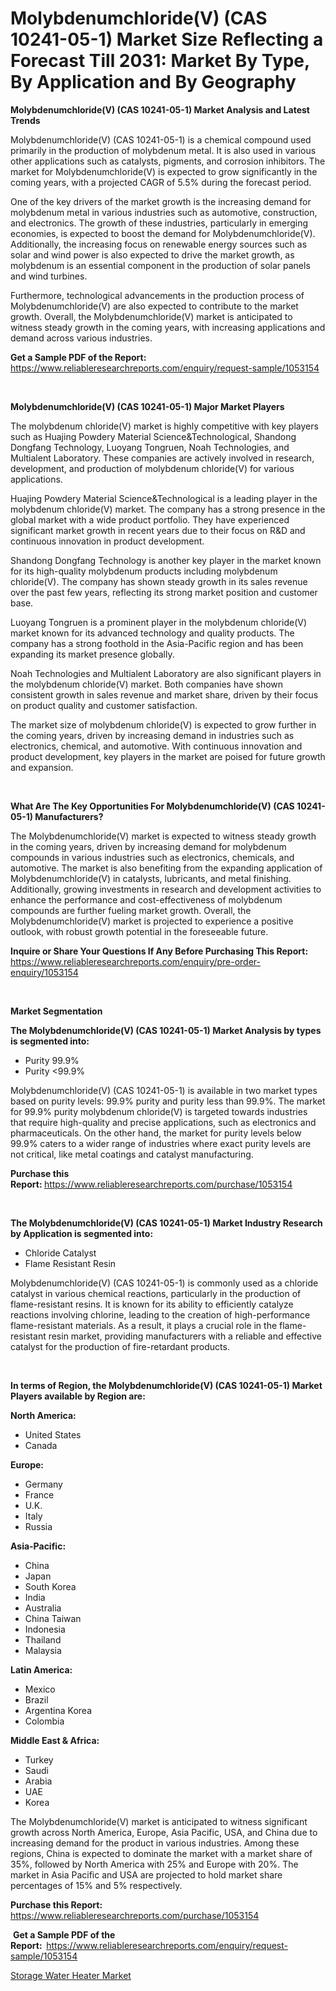 <p><h1>Molybdenumchloride(V) (CAS 10241-05-1) Market Size Reflecting a Forecast Till 2031: Market By Type, By Application and By Geography</h1></p><p><strong>Molybdenumchloride(V) (CAS 10241-05-1) Market Analysis and Latest Trends</strong></p>
<p><p>Molybdenumchloride(V) (CAS 10241-05-1) is a chemical compound used primarily in the production of molybdenum metal. It is also used in various other applications such as catalysts, pigments, and corrosion inhibitors. The market for Molybdenumchloride(V) is expected to grow significantly in the coming years, with a projected CAGR of 5.5% during the forecast period.</p><p>One of the key drivers of the market growth is the increasing demand for molybdenum metal in various industries such as automotive, construction, and electronics. The growth of these industries, particularly in emerging economies, is expected to boost the demand for Molybdenumchloride(V). Additionally, the increasing focus on renewable energy sources such as solar and wind power is also expected to drive the market growth, as molybdenum is an essential component in the production of solar panels and wind turbines.</p><p>Furthermore, technological advancements in the production process of Molybdenumchloride(V) are also expected to contribute to the market growth. Overall, the Molybdenumchloride(V) market is anticipated to witness steady growth in the coming years, with increasing applications and demand across various industries.</p></p>
<p><strong>Get a Sample PDF of the Report:&nbsp;</strong> <a href="https://www.reliableresearchreports.com/enquiry/request-sample/1053154">https://www.reliableresearchreports.com/enquiry/request-sample/1053154</a></p>
<p>&nbsp;</p>
<p><strong>Molybdenumchloride(V) (CAS 10241-05-1) Major Market Players</strong></p>
<p><p>The molybdenum chloride(V) market is highly competitive with key players such as Huajing Powdery Material Science&Technological, Shandong Dongfang Technology, Luoyang Tongruen, Noah Technologies, and Multialent Laboratory. These companies are actively involved in research, development, and production of molybdenum chloride(V) for various applications.</p><p>Huajing Powdery Material Science&Technological is a leading player in the molybdenum chloride(V) market. The company has a strong presence in the global market with a wide product portfolio. They have experienced significant market growth in recent years due to their focus on R&D and continuous innovation in product development.</p><p>Shandong Dongfang Technology is another key player in the market known for its high-quality molybdenum products including molybdenum chloride(V). The company has shown steady growth in its sales revenue over the past few years, reflecting its strong market position and customer base.</p><p>Luoyang Tongruen is a prominent player in the molybdenum chloride(V) market known for its advanced technology and quality products. The company has a strong foothold in the Asia-Pacific region and has been expanding its market presence globally.</p><p>Noah Technologies and Multialent Laboratory are also significant players in the molybdenum chloride(V) market. Both companies have shown consistent growth in sales revenue and market share, driven by their focus on product quality and customer satisfaction.</p><p>The market size of molybdenum chloride(V) is expected to grow further in the coming years, driven by increasing demand in industries such as electronics, chemical, and automotive. With continuous innovation and product development, key players in the market are poised for future growth and expansion.</p></p>
<p>&nbsp;</p>
<p><strong>What Are The Key Opportunities For Molybdenumchloride(V) (CAS 10241-05-1) Manufacturers?</strong></p>
<p><p>The Molybdenumchloride(V) market is expected to witness steady growth in the coming years, driven by increasing demand for molybdenum compounds in various industries such as electronics, chemicals, and automotive. The market is also benefiting from the expanding application of Molybdenumchloride(V) in catalysts, lubricants, and metal finishing. Additionally, growing investments in research and development activities to enhance the performance and cost-effectiveness of molybdenum compounds are further fueling market growth. Overall, the Molybdenumchloride(V) market is projected to experience a positive outlook, with robust growth potential in the foreseeable future.</p></p>
<p><strong>Inquire or Share Your Questions If Any Before Purchasing This Report:</strong> <a href="https://www.reliableresearchreports.com/enquiry/pre-order-enquiry/1053154">https://www.reliableresearchreports.com/enquiry/pre-order-enquiry/1053154</a></p>
<p>&nbsp;</p>
<p><strong>Market Segmentation</strong></p>
<p><strong>The Molybdenumchloride(V) (CAS 10241-05-1) Market Analysis by types is segmented into:</strong></p>
<p><ul><li>Purity 99.9%</li><li>Purity <99.9%</li></ul></p>
<p><p>Molybdenumchloride(V) (CAS 10241-05-1) is available in two market types based on purity levels: 99.9% purity and purity less than 99.9%. The market for 99.9% purity molybdenum chloride(V) is targeted towards industries that require high-quality and precise applications, such as electronics and pharmaceuticals. On the other hand, the market for purity levels below 99.9% caters to a wider range of industries where exact purity levels are not critical, like metal coatings and catalyst manufacturing.</p></p>
<p><strong>Purchase this Report:&nbsp;</strong><a href="https://www.reliableresearchreports.com/purchase/1053154">https://www.reliableresearchreports.com/purchase/1053154</a></p>
<p>&nbsp;</p>
<p><strong>The Molybdenumchloride(V) (CAS 10241-05-1) Market Industry Research by Application is segmented into:</strong></p>
<p><ul><li>Chloride Catalyst</li><li>Flame Resistant Resin</li></ul></p>
<p><p>Molybdenumchloride(V) (CAS 10241-05-1) is commonly used as a chloride catalyst in various chemical reactions, particularly in the production of flame-resistant resins. It is known for its ability to efficiently catalyze reactions involving chlorine, leading to the creation of high-performance flame-resistant materials. As a result, it plays a crucial role in the flame-resistant resin market, providing manufacturers with a reliable and effective catalyst for the production of fire-retardant products.</p></p>
<p>&nbsp;</p>
<p><strong>In terms of Region, the Molybdenumchloride(V) (CAS 10241-05-1) Market Players available by Region are:</strong></p>
<p>
    <p> <strong> North America: </strong>
        <ul>
            <li>United States</li>
            <li>Canada</li>
        </ul>
        </p> 
    <p> <strong> Europe: </strong>
        <ul>
            <li>Germany</li>
            <li>France</li>
            <li>U.K.</li>
            <li>Italy</li>
            <li>Russia</li>
        </ul>
        </p> 
    <p> <strong> Asia-Pacific: </strong>
        <ul>
            <li>China</li>
            <li>Japan</li>
            <li>South Korea</li>
            <li>India</li>
            <li>Australia</li>
            <li>China Taiwan</li>
            <li>Indonesia</li>
            <li>Thailand</li>
            <li>Malaysia</li>
        </ul>
        </p> 
    <p> <strong> Latin America: </strong>
        <ul>
            <li>Mexico</li>
            <li>Brazil</li>
            <li>Argentina Korea</li>
            <li>Colombia</li>
        </ul>
        </p> 
    <p> <strong> Middle East & Africa: </strong>
        <ul>
            <li>Turkey</li>
            <li>Saudi</li>
            <li>Arabia</li>
            <li>UAE</li>
            <li>Korea</li>
        </ul>
    </p>
    </p>
<p><p>The Molybdenumchloride(V) market is anticipated to witness significant growth across North America, Europe, Asia Pacific, USA, and China due to increasing demand for the product in various industries. Among these regions, China is expected to dominate the market with a market share of 35%, followed by North America with 25% and Europe with 20%. The market in Asia Pacific and USA are projected to hold market share percentages of 15% and 5% respectively.</p></p>
<p><strong>Purchase this Report: </strong><a href="https://www.reliableresearchreports.com/purchase/1053154">https://www.reliableresearchreports.com/purchase/1053154</a></p>
<p>&nbsp;<strong>Get a Sample PDF of the Report:&nbsp;&nbsp;</strong><a href="https://www.reliableresearchreports.com/enquiry/request-sample/1053154">https://www.reliableresearchreports.com/enquiry/request-sample/1053154</a></p>
<p><strong></strong></p>
<p><p><a href="https://github.com/pizolina/Market-Research-Report-List-3/blob/main/storage-water-heater-market.md">Storage Water Heater Market</a></p></p>